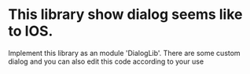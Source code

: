 # This library show dialog seems like to IOS.
Implement this library as an module 'DialogLib'.
There are some custom dialog and you can also edit this code according to your use
